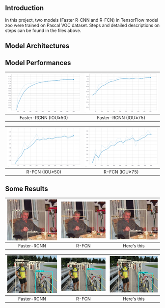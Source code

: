 ## Introduction
In this project, two models (Faster R-CNN and R-FCN) in TensorFlow model zoo were trained on Pascal VOC dataset. Steps and detailed descriptions on steps can be found in the files above.

## Model Architectures
## Model Performances
![](images/faster-rcnn-iou50.png)  |  ![](images/faster-rcnn-iou75.png)
:-------------------------:|:-------------------------:
Faster-RCNN (IOU&ge;50) | Faster-RCNN (IOU&ge;75)

![](images/r-fcn-iou50.png)  |  ![](images/r-fcn-iou75.png)
:-------------------------:|:-------------------------:
R-FCN (IOU&ge;50) | R-FCN (IOU&ge;75)

## Some Results
| ![](images/faster-rcnn-result1.jpg) | ![](images/r-fcn-result1.jpg) | ![](images/ground-truth-result1.jpg) |
| :---:       |    :----:   |          :---: |
| Faster-RCNN      | R-FCN       | Here's this   |

| ![](images/faster-rcnn-result2.jpg) | ![](images/r-fcn-result2.jpg) | ![](images/ground-truth-result2.jpg) |
| :---:       |    :----:   |          :---: |
| Faster-RCNN      | R-FCN       | Here's this   |
